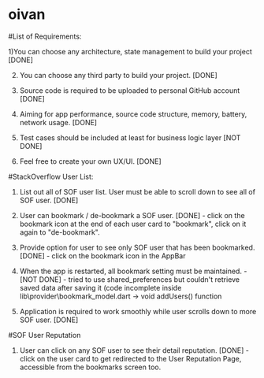 # oivan

#List of Requirements:

1)You can choose any architecture, state management to build your project [DONE]

2) You can choose any third party to build your project. [DONE]

3) Source code is required to be uploaded to personal GitHub account [DONE]

4) Aiming for app performance, source code structure, memory, battery, network usage. [DONE]

5) Test cases should be included at least for business logic layer [NOT DONE]

6) Feel free to create your own UX/UI. [DONE]

#StackOverflow User List:
1)	List out all of SOF user list. User must be able to scroll down to see all of SOF user. [DONE]

2)  User can bookmark / de-bookmark a SOF user. [DONE] - click on the bookmark icon at the end of each user card to "bookmark", click on it again to "de-bookmark".

3)	Provide option for user to see only SOF user that has been bookmarked. [DONE] - click on the bookmark icon in the AppBar

4)	When the app is restarted, all bookmark setting must be maintained. - [NOT DONE] - tried to use shared_preferences but couldn't retrieve saved data after saving it (code incomplete inside lib\provider\bookmark_model.dart -> void addUsers() function

5)	Application is required to work smoothly while user scrolls down to more SOF user. [DONE]

#SOF User Reputation

1)	User can click on any SOF user to see their detail reputation. [DONE] - click on the user card to get redirected to the User Reputation Page, accessible from the bookmarks screen too.
